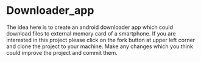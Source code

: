 # Downloader_app
The idea here is to create an android downloader app which could download files to external memory card of a smartphone.
If you are interested in this project please click on the fork button at upper left corner and clone the project to your machine.
Make any changes which you think could improve the project and commit them.

